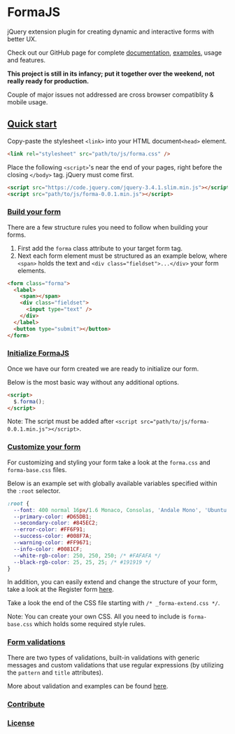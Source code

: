 # FormaJS
jQuery extension plugin for creating dynamic and interactive forms with better UX.

Check out our GitHub page for complete [documentation](https://formajs.com/), [examples](https://formajs.com/examples/index.html), usage and features.

**This project is still in its infancy; put it together over the weekend, not really ready for production.**

Couple of major issues not addressed are cross browser compatiblity & mobile usage.

## [Quick start](https://formajs.com/index.html#usage)

Copy-paste the stylesheet `<link>` into your HTML document`<head>` element.

```html
<link rel="stylesheet" src="path/to/js/forma.css" />
```

Place the following `<script>`'s near the end of your pages, right before the closing `</body>` tag. jQuery must come first.

```html
<script src="https://code.jquery.com/jquery-3.4.1.slim.min.js"></script>
<script src="path/to/js/forma-0.0.1.min.js"></script>
```

### [Build your form](https://formajs.com/index.html#structure)

There are a few structure rules you need to follow when building your forms. 

1. First add the `forma` class attribute to your target form tag. 
2. Next each form element must be structured as an example below, where `<span>` holds the text and `<div class="fieldset">...</div>` your form elements.

```html
<form class="forma">
  <label>
    <span></span>
    <div class="fieldset">
      <input type="text" />
    </div>
  </label>
  <button type="submit"></button>
</form>
```

### [Initialize FormaJS](https://formajs.com/index.html#options)

Once we have our form created we are ready to initialize our form. 

Below is the most basic way without any additional options. 

```html
<script>
  $.forma();
</script>
```

Note: The script must be added after `<script src="path/to/js/forma-0.0.1.min.js"></script>`.

### [Customize your form](https://formajs.com/index.html#style)

For customizing and styling your form take a look at the `forma.css` and `forma-base.css` files. 

Below is an example set with globally available variables specified within the `:root` selector.

```css
:root {
  --font: 400 normal 16px/1.6 Monaco, Consolas, 'Andale Mono', 'Ubuntu Mono', monospace;
  --primary-color: #D65DB1;
  --secondary-color: #845EC2;
  --error-color: #FF6F91;
  --success-color: #008F7A;
  --warning-color: #FF9671;
  --info-color: #0081CF;
  --white-rgb-color: 250, 250, 250; /* #FAFAFA */
  --black-rgb-color: 25, 25, 25; /* #191919 */
}
```

In addition, you can easily extend and change the structure of your form, take a look at the Register form [here](https://formajs.com/examples/register.html). 

Take a look the end of the CSS file starting with `/* _forma-extend.css */`.

Note: You can create your own CSS. All you need to include is `forma-base.css` which holds some required style rules.

### [Form validations](https://formajs.com/index.html#validation)

There are two types of validations, built-in validations with generic messages and custom validations that use regular expressions (by utilizing the `pattern` and `title` attributes).

More about validation and examples can be found [here](https://formajs.com/index.html#validation).

### [Contribute](https://formajs.com/index.html#contribute)

### [License](https://formajs.com/index.html#license)

